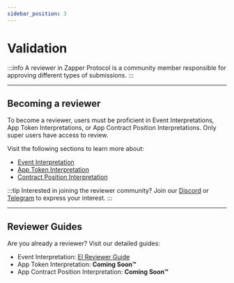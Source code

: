 ```yaml
---
sidebar_position: 3
---
```


# Validation

:::info
A reviewer in Zapper Protocol is a community member responsible for approving different types of submissions.
:::

---
## Becoming a reviewer

To become a reviewer, users must be proficient in Event Interpretations, App Token Interpretations, or App Contract Position Interpretations. Only super users have access to review.

Visit the following sections to learn more about:
- [Event Interpretation](/docs/interpretation/event-interpretation/overview)
- [App Token Interpretation](/docs/interpretation/app-token-interpretation/overview)
- [Contract Position Interpretation](/docs/interpretation/contract-position-interpretation/overview)

:::tip
Interested in joining the reviewer community? Join our [Discord](https://zapper.xyz/discord) or [Telegram](https://t.me/+mAVxPRsA7bE3ZDkx) to express your interest.
:::

---
## Reviewer Guides

Are you already a reviewer? Visit our detailed guides:
- Event Interpretation: [EI Reviewer Guide](/docs/interpretation/event-interpretation/reviewer-guide/reviewer-dashboard)
- App Token Interpretation: **Coming Soon™**
- App Contract Position Interpretation: **Coming Soon™**
